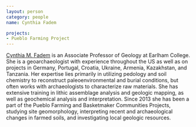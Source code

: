 ```yaml
---
layout: person
category: people
name: Cynthia Fadem

projects:
- Pueblo Farming Project
---
```


[Cynthia M. Fadem](https://sites.google.com/site/cfadem/) is an Associate Professor of Geology at Earlham College. She is a geoarchaeologist with experience throughout the US as well as on projects in Germany, Portugal, Croatia, Ukraine, Armenia, Kazakhstan, and Tanzania. Her expertise lies primarily in utilizing pedology and soil chemistry to reconstruct paleoenvironmental and burial conditions, but often works with archaeologists to characterize raw materials. She has extensive training in lithic assemblage analysis and geologic mapping, as well as geochemical analysis and interpretation. Since 2013 she has been a part of the Pueblo Farming and Basketmaker Communities Projects, studying site geomorphology, interpreting recent and archaeological changes in farmed soils, and investigating local geologic resources.